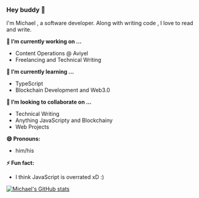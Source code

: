 ### Hey buddy 👋


I'm Michael , a software developer. Along with writing code , I love to read and write.



**🔭 I’m currently working on ...**
- Content Operations @ Aviyel
- Freelancing and Technical Writing

 **🌱 I’m currently learning ...**
 - TypeScript
 - Blockchain Development and Web3.0
 
**👯 I’m looking to collaborate on ...**
- Technical Writing 
- Anything JavaScripty and Blockchainy
- Web Projects

**😄 Pronouns:**
- him/his

**⚡ Fun fact:**
- I think JavaScript is overrated xD :) 


[![Michael's GitHub stats](https://github-readme-stats.vercel.app/api?username=masiedu4&show_icons=true&theme=radical )](https://github.com/masiedu4/github-readme-stats)
